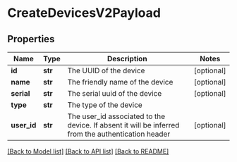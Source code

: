 # CreateDevicesV2Payload

## Properties
Name | Type | Description | Notes
------------ | ------------- | ------------- | -------------
**id** | **str** | The UUID of the device | [optional] 
**name** | **str** | The friendly name of the device | [optional] 
**serial** | **str** | The serial uuid of the device | [optional] 
**type** | **str** | The type of the device | 
**user_id** | **str** | The user_id associated to the device. If absent it will be inferred from the authentication header | [optional] 

[[Back to Model list]](../README.md#documentation-for-models) [[Back to API list]](../README.md#documentation-for-api-endpoints) [[Back to README]](../README.md)



